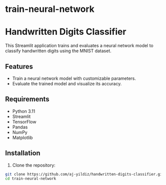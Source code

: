 # train-neural-network

# Handwritten Digits Classifier

This Streamlit application trains and evaluates a neural network model to classify handwritten digits using the MNIST dataset.

## Features

- Train a neural network model with customizable parameters.
- Evaluate the trained model and visualize its accuracy.

## Requirements

- Python 3.11
- Streamlit
- TensorFlow
- Pandas
- NumPy
- Matplotlib

## Installation

1. Clone the repository:

```sh
git clone https://github.com/aj-yildiz/handwritten-digits-classifier.git
cd train-neural-network
